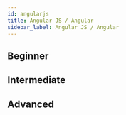 ```yaml
---
id: angularjs
title: Angular JS / Angular
sidebar_label: Angular JS / Angular
---
```


## Beginner

## Intermediate

## Advanced
